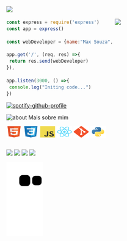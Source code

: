 
<a href="https://www.linkedin.com/in/max-kau%C3%A3-souza-9bb94a230/"> <img src="https://c4.wallpaperflare.com/wallpaper/404/780/895/multiple-display-dual-monitors-abstract-digital-art-wallpaper-preview.jpg" />
  
 <img align="right" width="220" src="https://i2.wp.com/allhtaccess.info/wp-content/uploads/2018/03/programming.gif?fit=1281%2C716&ssl=1" />
 
 ```javascript
const express = require('express')
const app = express()

const webDeveloper = {name:"Max Souza", stack:"Full-Stack-Developer"}

app.get('/', (req, res) =>{
  return res.send(webDeveloper)
}),

app.listen(3000, () =>{
  console.log("Initing code...")
})

```
  [![spotify-github-profile](https://spotify-github-profile.vercel.app/api/view?uid=78buic09azh0aghqtt410l1s4&cover_image=true&theme=natemoo-re&bar_color=53b14f&bar_color_cover=false)](https://www.linkedin.com/in/maxsouzadev/)
  
  
   <img width="45" alt="about" src="https://raw.github.com/elizarov/elizarov/master/about.png">  Mais sobre mim

<div style="display: inline_block">
  <img align="center" alt="Max-HTML" height="30" width="40" src="https://raw.githubusercontent.com/devicons/devicon/master/icons/html5/html5-original.svg">
  <img align="center" alt="Max-CSS" height="30" width="40" src="https://raw.githubusercontent.com/devicons/devicon/master/icons/css3/css3-original.svg">
  <img align="center" alt="Max-Js" height="30" width="40" src="https://raw.githubusercontent.com/devicons/devicon/master/icons/javascript/javascript-original.svg">
  <img align="center" alt="Max-React" height="30" width="40" src="https://raw.githubusercontent.com/devicons/devicon/master/icons/react/react-original.svg">
  <img align="center" alt="Max-git" height="30" width="40" src="https://raw.githubusercontent.com/devicons/devicon/master/icons/git/git-original.svg">
  <img align="center" alt="Max-python" height="30" width="40" src="https://raw.githubusercontent.com/devicons/devicon/master/icons/python/python-original.svg">
</div>
  <br>
  <div style="display: inline_block">
  
  <a href="https://www.instagram.com/maxz_kaua/?hl=pt-br" target="_blank"><img src="https://img.shields.io/badge/-Instagram-%23E4405F?style=for-the-badge&logo=instagram&logoColor=white" target="_blank"></a>
 <a href="https://github.com/MAXZIN98" target="_blank"><img src="https://img.shields.io/badge/Discord-7289DA?style=for-the-badge&logo=discord&logoColor=white" target="_blank"></a> 
  <a href = "mailto:contatomaximinosz82gmail.com"><img src="https://img.shields.io/badge/-Gmail-%23333?style=for-the-badge&logo=gmail&logoColor=white" target="_blank"></a>
  <a href="https://www.linkedin.com/in/max-kau%C3%A3-souza-9bb94a230/" target="_blank"><img src="https://img.shields.io/badge/-LinkedIn-%230077B5?style=for-the-badge&logo=linkedin&logoColor=white" target="_blank"></a> 
  </div>
  
  ![Snake animation](https://github.com/MAXZIN98/MAXZIN98/blob/output/github-contribution-grid-snake.svg)
